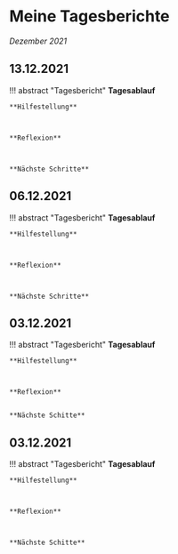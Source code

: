 # **Meine Tagesberichte**
*Dezember 2021*

## **13.12.2021**

!!! abstract "Tagesbericht"
    **Tagesablauf**



    **Hilfestellung**



    **Reflexion**



    **Nächste Schritte**



## **06.12.2021**

!!! abstract "Tagesbericht"
    **Tagesablauf**



    **Hilfestellung**



    **Reflexion**



    **Nächste Schritte**



## **03.12.2021**

!!! abstract "Tagesbericht"
    **Tagesablauf**



    **Hilfestellung**



    **Reflexion**


    **Nächste Schitte**



## **03.12.2021**

!!! abstract "Tagesbericht"
    **Tagesablauf**



    **Hilfestellung**



    **Reflexion**



    **Nächste Schitte**
